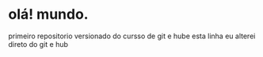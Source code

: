 # olá! mundo.
 primeiro repositorio versionado do cursso de git e hube
esta linha eu alterei direto do git e hub
